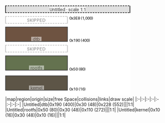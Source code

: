 ![memory map diagram](example_normal_redux.png)
|map|region|origin|size|free Space|collisions|links|draw scale|
|:-|:-|:-|:-|:-|:-|:-|:-|
|Untitled|<span style='color:(63, 26, 3)'>dtb</span>|0x190 (400)|0x30 (48)|0x228 (552)|||1:1|
|Untitled|<span style='color:(49, 68, 21)'>rootfs</span>|0x50 (80)|0x30 (48)|0x110 (272)|||1:1|
|Untitled|<span style='color:(40, 29, 10)'>kernel</span>|0x10 (16)|0x30 (48)|0x10 (16)|||1:1|
